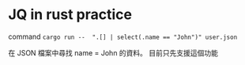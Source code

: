 # JQ in rust practice

command `cargo run --  ".[] | select(.name == "John")" user.json`

在 JSON 檔案中尋找 name = John 的資料。
目前只先支援這個功能